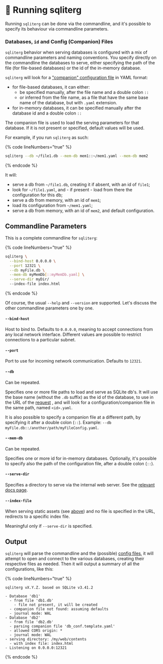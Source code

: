 # 🏃 Running sqliterg

Running `sqliterg` can be done via the commandline, and it's possible to specify its behaviour via commandline parameters.

### Databases, `id` and Config (Companion) Files

`sqliterg` behavior when serving databases is configured with a mix of commandline parameters and naming conventions. You specify directly on the commandline the databases to serve, either specifying the path of the file (for file-based databases) or the id of the in-memory database.

`sqliterg` will look for a ["companion" configuration file](configuration-file/) in YAML format:

* for file-based databases, it can either:
  * be specified manually, after the file name and a double colon `::`&#x20;
  * or inferred from the file name, as a file that have the same base name of the database, but with `.yaml` extension.
* for in-memory databases, it can be specified manually after the database id and a double colon `::`

The companion file is used to load the serving parameters for that database. If it is not present or specified, default values will be used.

For example, if you run `sqliterg` as such:

{% code lineNumbers="true" %}
```bash
sqliterg --db ~/file1.db --mem-db mem1::~/mem1.yaml --mem-db mem2
```
{% endcode %}

It will:

* serve a db from `~/file1.db`, creating it if absent, with an id of `file1`;
* look for `~/file1.yaml`, and - if present - load from there the configuration for this db;
* serve a db from memory, with an id of `mem1`;
* load its configuration from `~/mem1.yaml`;
* serve a db from memory, with an id of `mem2`, and default configuration.

## Commandline Parameters

This is a complete commandline for `sqliterg`:

{% code lineNumbers="true" %}
```bash
sqliterg \
  --bind-host 0.0.0.0 \
  --port 12321 \
  --db myFile.db \
  --mem-db myMemDb[::myMemDb.yaml] \
  --serve-dir myDir/
  --index-file index.html
```
{% endcode %}

Of course, the usual `--help` and `--version` are supported. Let's discuss the other commandline parameters one by one.

#### `--bind-host`

Host to bind to. Defaults to `0.0.0.0`, meaning to accept connections from any local network interface. Different values are possible to restrict connections to a particular subnet.

#### `--port`

Port to use for incoming network communication. Defaults to `12321`.

#### `--db`

Can be repeated.

Specifies one or more file paths to load and serve as SQLite db's. It will use the base name (without the `.db` suffix) as the id of the database, to use in the URL of the [request](the-web-services/the-query-web-service/requests.md) , and will look for a configuration/companion file in the same path, named `<id>.yaml`.

It is also possible to specify a companion file at a different path, by specifying it after a double colon (`::`). Example: `--db myFile.db::/another/path/myFileConfig.yaml`.

#### `--mem-db`

Can be repeated.

Specifies one or more id for in-memory databases. Optionally, it's possible to specify also the path of the configuration file, after a double colon (`::`).

#### `--serve-dir`

Specifies a directory to serve via the internal web server. See the [relevant docs page](web-server.md).

#### `--index-file`

When serving static assets (see [above](running.md#serve-dir)) and no file is specified in the URL, redirects to a specific index file.

Meaningful only if `--serve-dir` is specified.

## Output

`sqliterg` will parse the commandline and the (possible) [config files](configuration-file/), it will attempt to open and connect to the various databases, creating their respective files as needed. Then it will output a summary of all the configurations, like this:

{% code lineNumbers="true" %}
```
sqliterg vX.Y.Z. based on SQLite v3.41.2

- Database 'db1'
  - from file 'db1.db'
    - file not present, it will be created
  - companion file not found: assuming defaults
  - journal mode: WAL
- Database 'db2'
  - from file 'db2.db'
  - parsing companion file 'db_conf.template.yaml'
  - allowed CORS origin: *
  - journal mode: WAL
- serving directory: /my/web/contents
  - with index file: index.html
- Listening on 0.0.0.0:12321
```
{% endcode %}
